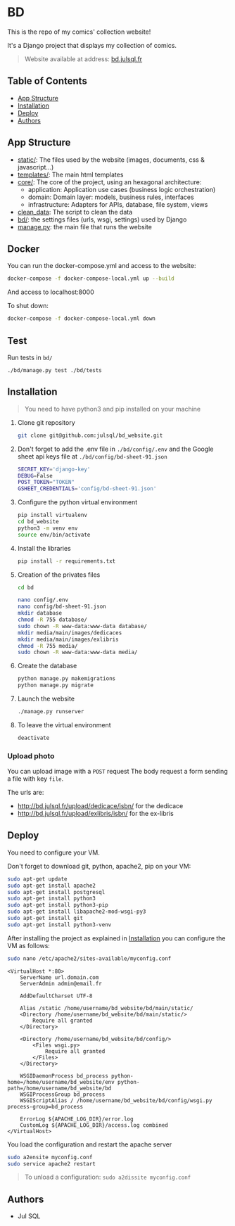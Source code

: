 # BD

This is the repo of my comics' collection website!

It's a Django project that displays my collection of comics.

> Website available at address: [bd.julsql.fr](http://bd.julsql.fr)

## Table of Contents

- [App Structure](#app-structure)
- [Installation](#installation)
- [Deploy](#deploy)
- [Authors](#authors)

## App Structure

- [static/](bd/main/static): The files used by the website (images, documents, css & javascript…)
- [templates/](bd/main/templates): The main html templates
- [core/](bd/main/core): The core of the project, using an hexagonal architecture:
    - application: Application use cases (business logic orchestration)
    - domain: Domain layer: models, business rules, interfaces
    - infrastructure: Adapters for APIs, database, file system, views
- [clean_data](main/clean_data): The script to clean the data
- [bd/](bd/config): the settings files (urls, wsgi, settings) used by Django
- [manage.py](bd/manage.py): the main file that runs the website

## Docker

You can run the docker-compose.yml and access to the website:

```bash
docker-compose -f docker-compose-local.yml up --build 
```

And access to localhost:8000

To shut down:

```bash
docker-compose -f docker-compose-local.yml down
```

## Test

Run tests in `bd/`

`./bd/manage.py test ./bd/tests`

## Installation

> You need to have python3 and pip installed on your machine

1. Clone git repository

    ```bash
    git clone git@github.com:julsql/bd_website.git
    ```

2. Don't forget to add the .env file in `./bd/config/.env` and the Google sheet api keys file at
   `./bd/config/bd-sheet-91.json`

    ```bash
    SECRET_KEY='django-key'
    DEBUG=False
    POST_TOKEN="TOKEN"
    GSHEET_CREDENTIALS='config/bd-sheet-91.json'
    ```

3. Configure the python virtual environment

    ```bash
    pip install virtualenv
    cd bd_website
    python3 -m venv env
    source env/bin/activate
    ```

4. Install the libraries

    ```bash
    pip install -r requirements.txt
   ```

5. Creation of the privates files

    ```bash
    cd bd
    
    nano config/.env
    nano config/bd-sheet-91.json
    mkdir database
    chmod -R 755 database/
    sudo chown -R www-data:www-data database/
    mkdir media/main/images/dedicaces
    mkdir media/main/images/exlibris
    chmod -R 755 media/
    sudo chown -R www-data:www-data media/
    ```

6. Create the database

    ```bash
    python manage.py makemigrations
    python manage.py migrate
    ```

7. Launch the website

    ```bash
    ./manage.py runserver
    ```

8. To leave the virtual environment
    ```bash
    deactivate
    ```

### Upload photo

You can upload image with a `POST` request
The body request a form sending a file with key `file`.

The urls are:

- http://bd.julsql.fr/upload/dedicace/isbn/ for the dedicace
- http://bd.julsql.fr/upload/exlibris/isbn/ for the ex-libris

## Deploy

You need to configure your VM.

Don't forget to download git, python, apache2, pip on your VM:

```bash
sudo apt-get update
sudo apt-get install apache2
sudo apt-get install postgresql
sudo apt-get install python3
sudo apt-get install python3-pip
sudo apt-get install libapache2-mod-wsgi-py3
sudo apt-get install git
sudo apt-get install python3-venv
```

After installing the project as explained in [Installation](#installation)
you can configure the VM as follows:

```bash
sudo nano /etc/apache2/sites-available/myconfig.conf
```

```
<VirtualHost *:80>
    ServerName url.domain.com
    ServerAdmin admin@email.fr

    AddDefaultCharset UTF-8

    Alias /static /home/username/bd_website/bd/main/static/
    <Directory /home/username/bd_website/bd/main/static/>
        Require all granted
    </Directory>

    <Directory /home/username/bd_website/bd/config/>
        <Files wsgi.py>
            Require all granted
        </Files>
    </Directory>

    WSGIDaemonProcess bd_process python-home=/home/username/bd_website/env python-path=/home/username/bd_website/bd
    WSGIProcessGroup bd_process
    WSGIScriptAlias / /home/username/bd_website/bd/config/wsgi.py process-group=bd_process

    ErrorLog ${APACHE_LOG_DIR}/error.log
    CustomLog ${APACHE_LOG_DIR}/access.log combined
</VirtualHost>
```

You load the configuration and restart the apache server

```bash
sudo a2ensite myconfig.conf
sudo service apache2 restart
```

> To unload a configuration: `sudo a2dissite myconfig.conf`

## Authors

- Jul SQL
